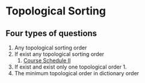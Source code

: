 # Topological Sorting

## Four types of questions

1. Any topological sorting order
2. If exist any topological sorting order
   1. [Course Schedule II](course-schedule-ii-616-m.md)
3. If exist and exist only one topological order
   1. 
4. The minimum topological order in dictionary order

